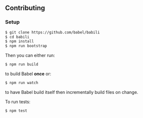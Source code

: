 ## Contributing

### Setup
```sh
$ git clone https://github.com/babel/babili
$ cd babili
$ npm install
$ npm run bootstrap
```

Then you can either run:

```sh
$ npm run build
```

to build Babel **once** or:

```sh
$ npm run watch
```

to have Babel build itself then incrementally build files on change.

To run tests:
```sh
$ npm test
```
